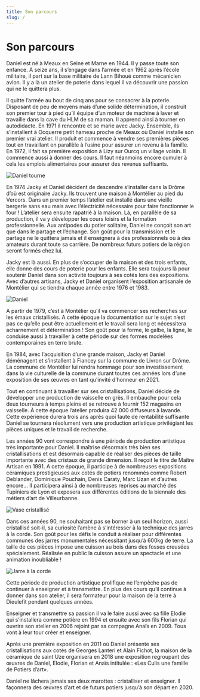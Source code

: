 ```yaml
---
title: Son parcours
slug: /
---
```


# Son parcours

Daniel est né à Meaux en Seine et Marne en 1944. Il y passe toute son enfance. A seize ans, il s’engage dans l’armée et en 1962 après l’école militaire, il part sur la base militaire de Lann Bihoué comme mécanicien avion. Il y a là un atelier de poterie dans lequel il va découvrir une passion qui ne le quittera plus.

Il quitte l’armée au bout de cinq ans pour se consacrer à la poterie.
Disposant de peu de moyens mais d’une solide détermination, il construit son premier tour à pied qu’il équipe d’un moteur de machine à laver et travaille dans la cave du HLM de sa maman. Il apprend ainsi à tourner en autodidacte.
En 1971 il rencontre et se marie avec Jacky. Ensemble, ils s’installent à Ocquerre petit hameau proche de Meaux où Daniel installe son premier vrai atelier. Il produit et commence à vendre ses premières pièces tout en travaillant en parallèle à l’usine pour assurer un revenu à la famille. En 1972, il fait sa première exposition à Lizy sur Ourcq un village voisin. Il commence aussi à donner des cours. Il faut néanmoins encore cumuler à cela les emplois alimentaires pour assurer des revenus suffisants.

![Daniel tourne](https://cms.gasdev.fr/uploads/uploads_65679a3cea9f31_12912996_recov_image00000_57a0ba93e9.webp)

En 1974 Jacky et Daniel décident de descendre s’installer dans la Drôme d’où est originaire Jacky. Ils trouvent une maison à Montélier au pied du Vercors.
Dans un premier temps l’atelier est installé dans une vieille bergerie sans eau mais avec l’électricité nécessaire pour faire fonctionner le four ! L’atelier sera ensuite rapatrié à la maison.
Là, en parallèle de sa production, il va y développer les cours loisirs et la formation professionnelle. Aux antipodes du potier solitaire, Daniel ne conçoit son art que dans le partage et l’échange.
Son goût pour la transmission et le partage ne le quittera jamais et il enseignera à des professionnels où à des amateurs durant toute sa carrière. De nombreux futurs potiers de la région seront formés chez lui.

Jacky est là aussi. En plus de s’occuper de la maison et des trois enfants, elle donne des cours de poterie pour les enfants. Elle sera toujours là pour soutenir Daniel dans son activité toujours à ses cotés lors des expositions.
Avec d’autres artisans, Jacky et Daniel organisent l’exposition artisanale de Montélier qui se tiendra chaque année entre 1976 et 1983.

![Daniel](https://cms.gasdev.fr/uploads/potier_en_slip_84053be7a1.jpg?format=webp)

A partir de 1979, c’est à Montélier qu’il va commencer ses recherches sur les émaux cristallisés. A cette époque la documentation sur le sujet n’est pas ce qu’elle peut être actuellement et le travail sera long et nécessitera acharnement et détermination !
Son goût pour la forme, le galbe, la ligne, le conduise aussi à travailler à cette période sur des formes modelées contemporaines en terre brute.

En 1984, avec l’acquisition d’une grande maison, Jacky et Daniel déménagent et s’installent à Fiancey sur la commune de Livron sur Drôme.
La commune de Montélier lui rendra hommage pour son investissement dans la vie culturelle de la commune durant toutes ces années lors d’une exposition de ses œuvres en tant qu’invité d’honneur en 2021.

Tout en continuant à travailler sur ses cristallisations, Daniel décide de développer une production de vaisselle en grès. Il embauche pour cela deux tourneurs à temps pleins et se retrouve à fournir 152 magasins en vaisselle. À cette époque l’atelier produira 42 000 diffuseurs à lavande. Cette expérience durera trois ans après quoi faute de rentabilité suffisante Daniel se tournera résolument vers une production artistique privilégiant les pièces uniques et le travail de recherche.

Les années 90 vont correspondre à une période de production artistique très importante pour Daniel.
Il maîtrise désormais très bien ses cristallisations et est désormais capable de réaliser des pièces de taille importante avec des cristaux de grande dimension.
Il reçoit le titre de Maître Artisan en 1991.
A cette époque, il participe à de nombreuses expositions céramiques prestigieuses aux cotés de potiers renommés comme Robert Deblander, Dominique Pouchain, Denis Caraty, Marc Uzan et d’autres encore…
Il participera ainsi à de nombreuses reprises au marché des Tupiniers de Lyon et exposera aux différentes éditions de la biennale des métiers d’art de Villeurbanne.

![Vase cristallisé](https://cms.gasdev.fr/uploads/culis_poterie_3806_dd2555520a.jpg?format=webp)

Dans ces années 90, ne souhaitant pas se borner à un seul horizon, aussi cristallisé soit-il, sa curiosité l’amène à s’intéresser à la technique des jarres à la corde. Son goût pour les défis le conduit à réaliser pour différentes communes des jarres monumentales nécessitant jusqu’à 600kg de terre. La taille de ces pièces impose une cuisson au bois dans des fosses creusées spécialement. Réalisée en public la cuisson assure un spectacle et une animation inoubliable !

![Jarre à la corde](https://cms.gasdev.fr/uploads/jarre_a_la_corde_8223f65436.jpg?format=webp)

Cette période de production artistique prolifique ne l’empêche pas de continuer à enseigner et à transmettre.
En plus des cours qu’il continue à donner dans son atelier, il sera formateur pour la maison de la terre à Dieulefit pendant quelques années.

Enseigner et transmettre sa passion il va le faire aussi avec sa fille Elodie qui s’installera comme potière en 1994 et ensuite avec son fils Florian qui ouvrira son atelier en 2006 rejoint par sa compagne Anaïs en 2009. Tous vont à leur tour créer et enseigner.

Après une première exposition en 2011 où Daniel présente ses cristallisations aux cotés de Georges Lanteri et Alain Fichot, la maison de la céramique de saint Uze organisera en 2018 une exposition regroupant des œuvres de Daniel, Elodie, Florian et Anaïs intitulée : «Les Culis une famille de Potiers d’art».

Daniel ne lâchera jamais ses deux marottes : cristalliser et enseigner. Il façonnera des œuvres d’art et de futurs potiers jusqu’à son départ en 2020.
